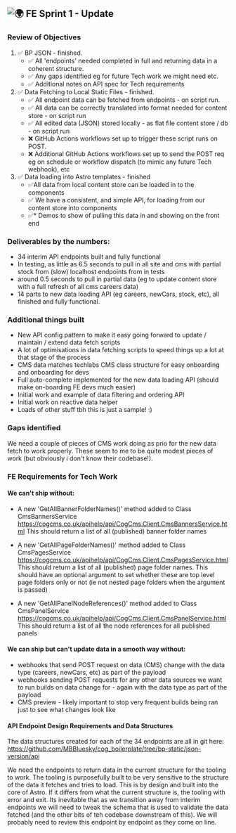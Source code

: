 ## ![:earth_africa:](https://a.slack-edge.com/production-standard-emoji-assets/14.0/google-medium/1f30d.png) FE Sprint 1 - Update

### Review of Objectives

1. ✅ BP JSON - finished.
    - ✅ All 'endpoints' needed completed in full and returning data in a coherent structure.
    - ✅ Any gaps identified eg for future Tech work we might need etc.
    - ✅  Additional notes on API spec for Tech requirements
2. ✅ Data Fetching to Local Static Files - finished.
    - ✅ All endpoint data can be fetched from endpoints - on script run.
    - ✅ All data can be correctly translated into format needed for content store - on script run
    - ✅ All edited data (JSON) stored locally - as flat file content store / db - on script run
    - ❌ GitHub Actions workflows set up to trigger these script runs on POST.
    - ❌ Additional GitHub Actions workflows set up to send the POST req eg on schedule or workflow dispatch (to mimic any future Tech webhook), etc
3. ✅ Data loading into Astro templates - finished
    - ✅All data from local content store can be loaded in to the components
    - ✅ We have a consistent, and simple API, for loading from our content store into components
    - ✅* Demos to show of pulling this data in and showing on the front end


###  Deliverables by the numbers: 

- 34 interim API endpoints built and fully functional
- In testing, as little as 6.5 seconds to pull in all site and cms with partial stock from (slow) localhost endpoints from in tests
- around 0.5 seconds to pull in partial data (eg to update content store with a full refresh of all cms careers data)
- 14 parts to new data loading API (eg careers, newCars, stock, etc), all finished and fully functional. 

###  Additional things built

- New API config pattern to make it easy going forward to update / maintain / extend data fetch scripts 
- A lot of optimisations in data fetching scripts to speed things up a lot at that stage of the process 
- CMS data matches techlabs CMS class structure for easy onboarding and onboarding for devs 
- Full auto-complete implemented for the new data loading API (should make on-boarding FE devs much easier)
- Initial work and example of data filtering and ordering API 
- Initial work on reactive data helper
- Loads of other stuff tbh this is just a sample! :)

###  Gaps identified

We need a couple of pieces of CMS work doing as prio for the new data fetch to work properly. These seem to me to be quite modest pieces of work (but obviously i don't know their codebase!). 

###  FE Requirements for Tech Work

#### We can't ship without: 

- A new 'GetAllBannerFolderNames()' method added to Class CmsBannersService
https://cogcms.co.uk/apihelp/api/CogCms.Client.CmsBannersService.html
This should return a list of all (published) banner folder names

- A new 'GetAllPageFolderNames()' method added to Class CmsPagesService
https://cogcms.co.uk/apihelp/api/CogCms.Client.CmsPagesService.html
This should return a list of all (published) page folder names. 
This should have an optional argument to set whether these are top level page folders only or not (ie not nested page folders when the argument is passed)

- A new 'GetAllPanelNodeReferences()' method added to Class CmsPanelService
https://cogcms.co.uk/apihelp/api/CogCms.Client.CmsPanelService.html
This should return a list of all the node references for all published panels

#### We can ship but can't update data in a smooth way without: 

- webhooks that send POST request on data (CMS) change with the data type (careers, newCars, etc) as part of the payload
- webhooks sending POST requests for any other data sources we want to run builds on data change for - again with the data type as part of the payload
- CMS preview - likely important to stop very frequent builds being ran just to see what changes look like

#### API Endpoint Design Requirements and Data Structures

The data structures created for each of the 34 endpoints are all in git here: 
https://github.com/MBBluesky/cog_boilerplate/tree/bp-static/json-version/api

We need the endpoints to return data in the current structure for the tooling to work.
The tooling is purposefully built to be very sensitive to the structure of the data it fetches and tries to load. This is by design and built into the core of Astro.  If it differs from what the current structure is, the tooling with error and exit.
Its inevitable that as we transition away from interim endpoints we will need to tweak the schema that is used to validate the data fetched (and the other bits of teh codebase downstream of this). We will probably need to review this endpoint by endpoint as they come on line. 


